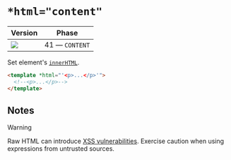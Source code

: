 # `*html="content"`

| Version                               | Phase          |
| ------------------------------------- | -------------- |
| ![](https://jsr.io/badges/@mizu/html) | 41 — `CONTENT` |

Set element's [`innerHTML`](https://developer.mozilla.org/docs/Web/API/Element/innerHTML).

```html
<template *html="'<p>...</p>'">
  <!--<p>...</p>-->
</template>
```

## Notes

> [!WARNING]
> Raw HTML can introduce [XSS vulnerabilities](https://developer.mozilla.org/docs/Glossary/Cross-site_scripting). Exercise caution when using expressions from untrusted sources.
